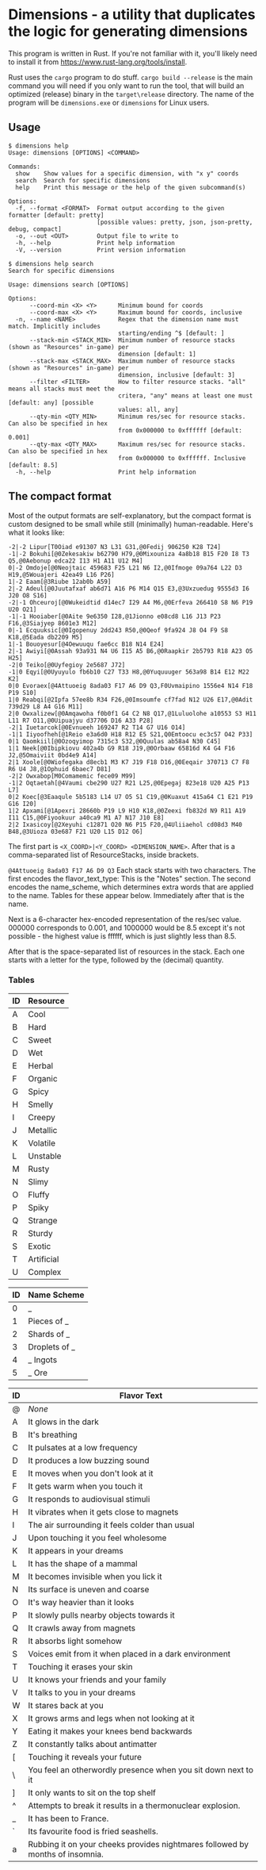# Dimensions - a utility that duplicates the logic for generating dimensions

This program is written in Rust. If you're not familiar with it, you'll likely need to install it from https://www.rust-lang.org/tools/install.

Rust uses the `cargo` program to do stuff. `cargo build --release` is the main command you will need if you only want to run the tool,
that will build an optimized (release) binary in the `target\release` directory. The name of the program will be `dimensions.exe` or `dimensions` for Linux users.

## Usage
```
$ dimensions help
Usage: dimensions [OPTIONS] <COMMAND>

Commands:
  show    Show values for a specific dimension, with "x y" coords
  search  Search for specific dimensions
  help    Print this message or the help of the given subcommand(s)

Options:
  -f, --format <FORMAT>  Format output according to the given formatter [default: pretty]
                         [possible values: pretty, json, json-pretty, debug, compact]
  -o, --out <OUT>        Output file to write to
  -h, --help             Print help information
  -V, --version          Print version information
```
```
$ dimensions help search
Search for specific dimensions

Usage: dimensions search [OPTIONS]

Options:
      --coord-min <X> <Y>      Minimum bound for coords
      --coord-max <X> <Y>      Maximum bound for coords, inclusive
  -n, --name <NAME>            Regex that the dimension name must match. Implicitly includes
                               starting/ending ^$ [default: ]
      --stack-min <STACK_MIN>  Minimum number of resource stacks (shown as "Resources" in-game) per
                               dimension [default: 1]
      --stack-max <STACK_MAX>  Maximum number of resource stacks (shown as "Resources" in-game) per
                               dimension, inclusive [default: 3]
      --filter <FILTER>        How to filter resource stacks. "all" means all stacks must meet the
                               critera, "any" means at least one must [default: any] [possible
                               values: all, any]
      --qty-min <QTY_MIN>      Minimum res/sec for resource stacks. Can also be specified in hex
                               from 0x000000 to 0xffffff [default: 0.001]
      --qty-max <QTY_MAX>      Maximum res/sec for resource stacks. Can also be specified in hex
                               from 0x000000 to 0xffffff. Inclusive [default: 8.5]
  -h, --help                   Print help information
```

## The compact format
Most of the output formats are self-explanatory, but the compact format is custom designed to be small while still (minimally) human-readable. Here's what it looks like:
```
-2|-2 Lipur[T0Oiad e91307 N3 L31 G31,@0Fedij 906250 K28 T24]
-1|-2 Bokuhi[@0Zekesakiw b62790 H79,@0Mixouniza 4a8b18 B15 F20 I8 T3 Q5,@0Aebonup edca22 I13 H1 A11 U12 M4]
0|-2 Omdoje[@0Neojtaic 459683 F25 L21 N6 I2,@0Ifmoge 09a764 L22 D3 H19,@5Wouajeri 42ea49 L16 P26]
1|-2 Eaam[@3Riube 12ab0b A59]
2|-2 Adeul[@0Juutafxaf ab6d71 A16 P6 M14 Q15 E3,@3Uxzuedug 9555d3 I6 J20 O8 S16]
-2|-1 Ohceuroj[@0Wukeidtid d14ec7 I29 A4 M6,@0Erfeva 266410 S8 N6 P19 U20 O21]
-1|-1 Hooiaber[@0Aite 9e6350 I28,@1Jionno e08cd8 L16 J13 P23 F16,@3Siajyep 8601e3 M12]
0|-1 Ecquuksic[@0Igopenuy 2dd243 R50,@0Qeof 9fa924 J8 O4 F9 S8 K18,@5Eada db2209 M5]
1|-1 Bouoyesur[@4Oewuuqu fae6cc B18 N14 E24]
2|-1 Awiyi[@0Assah 93a931 N4 U6 I15 A5 B6,@0Raapkir 2b5793 R18 A23 O5 H25]
-2|0 Teiko[@0Uyfegioy 2e5687 J72]
-1|0 Eqyi[@0Uyuyulo fb6b10 C27 T33 H8,@0Yuquuuger 563a98 B14 E12 M22 K2]
0|0 Evoraex[@4Attuoeig 8ada03 F17 A6 D9 Q3,F0Uvmaipino 1556e4 N14 F18 P19 S10]
1|0 Reabqi[@2Ipfa 57ee8b R34 F26,@0Imsoumfe cf7fad N12 U26 E17,@0Adit 739d29 L8 A4 G16 M11]
2|0 Owxalizew[@0Amqawoha f0b0f1 G4 C2 N8 Q17,@1Luluolohe a10553 S3 H11 L11 R7 O11,@0Uipuajyu d37706 D16 A33 P28]
-2|1 Iuetarcok[@0Evnueeh 169247 R2 T14 G7 U16 O14]
-1|1 Iiyoofheh[@1Reio e3a6d0 H18 R12 E5 S21,Q0Emtoocu ec3c57 O42 P33]
0|1 Qaomkiil[@0Ozoqyimop 7315c3 S32,@0Quulas ab58a4 N30 C45]
1|1 Neek[@0Ibipkiovu 402a4b G9 R18 J19,@0Orbaaw 65816d K4 G4 F16 J2,@5Omaiviit 0bd4e9 A14]
2|1 Xoole[@0Wiofegaka d8ecb1 M3 K7 J19 F18 D16,@0Eeqair 370713 C7 F8 R6 U4 J8,@1Ophuid 6baec7 D81]
-2|2 Owxabop[M0Comamemic fece09 M99]
-1|2 Oqtaetah[@4Vaumi cbe290 U27 R21 L25,@0Epegaj 823e18 U20 A25 P13 L7]
0|2 Koec[@3Eaaqule 5b5183 L14 U7 O5 S1 C19,@0Kuaxut 415a64 C1 E21 P19 G16 I20]
1|2 Apxami[@1Apexri 28660b P19 L9 H10 K18,@0Zeexi fb832d N9 R11 A19 I11 C15,@0Fiyookuur a40ca9 M1 A7 N17 J10 E8]
2|2 Ixasicoy[@2Xeyuhi c12871 O20 N6 P15 F20,@4Uliiaehol cd08d3 M40 B48,@3Uioza 03e687 F21 U20 L15 D12 O6]
```
The first part is `<X_COORD>|<Y_COORD> <DIMENSION_NAME>`. After that is a comma-separated list of ResourceStacks, inside brackets.

`@4Attuoeig 8ada03 F17 A6 D9 Q3` Each stack starts with two characters. The first encodes the flavor_text_type: This is the "Notes" section.
The second encodes the name_scheme, which determines extra words that are applied to the name. Tables for these appear below.
Immediately after that is the name.

Next is a 6-character hex-encoded representation of the res/sec value. 000000 corresponds to 0.001, and 1000000 would be 8.5 except
it's not possible - the highest value is ffffff, which is just slightly less than 8.5.

After that is the space-separated list of resources in the stack. Each one starts with a letter for the type, followed by the (decimal) quantity.

### Tables

| ID | Resource   |
|----| ---------- |
|  A | Cool       |
|  B | Hard       |
|  C | Sweet      |
|  D | Wet        |
|  E | Herbal     |
|  F | Organic    |
|  G | Spicy      |
|  H | Smelly     |
|  I | Creepy     |
|  J | Metallic   |
|  K | Volatile   |
|  L | Unstable   |
|  M | Rusty      |
|  N | Slimy      |
|  O | Fluffy     |
|  P | Spiky      |
|  Q | Strange    |
|  R | Sturdy     |
|  S | Exotic     |
|  T | Artificial |
|  U | Complex    |

| ID | Name Scheme   |
|----| -----------   |
| 0  | _             |
| 1  | Pieces of _   |
| 2  | Shards of _   |
| 3  | Droplets of _ |
| 4  | _ Ingots      |
| 5  | _ Ore         |

| ID | Flavor Text |
|----| ----------- |
| @  | *None*      |
| A  | It glows in the dark |
| B  | It's breathing |
| C  | It pulsates at a low frequency |
| D  | It produces a low buzzing sound |
| E  | It moves when you don't look at it |
| F  | It gets warm when you touch it |
| G  | It responds to audiovisual stimuli |
| H  | It vibrates when it gets close to magnets |
| I  | The air surrounding it feels colder than usual |
| J  | Upon touching it you feel wholesome |
| K  | It appears in your dreams |
| L  | It has the shape of a mammal |
| M  | It becomes invisible when you lick it |
| N  | Its surface is uneven and coarse |
| O  | It's way heavier than it looks |
| P  | It slowly pulls nearby objects towards it |
| Q  | It crawls away from magnets |
| R  | It absorbs light somehow |
| S  | Voices emit from it when placed in a dark environment |
| T  | Touching it erases your skin |
| U  | It knows your friends and your family |
| V  | It talks to you in your dreams |
| W  | It stares back at you |
| X  | It grows arms and legs when not looking at it |
| Y  | Eating it makes your knees bend backwards |
| Z  | It constantly talks about antimatter |
| \[ | Touching it reveals your future |
| \\ | You feel an otherwordly presence when you sit down next to it |
| \] | It only wants to sit on the top shelf |
| ^  | Attempts to break it results in a thermonuclear explosion. |
| _  | It has been to France. |
| \` | Its favourite food is fried seashells. |
| a  | Rubbing it on your cheeks provides nightmares followed by months of insomnia. |
